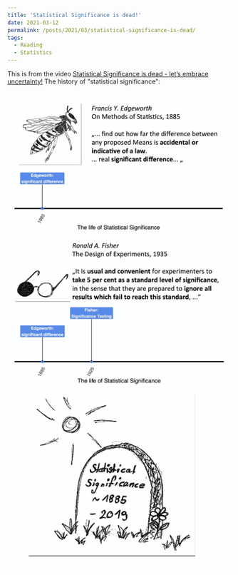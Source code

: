```yaml
---
title: 'Statistical Significance is dead!'
date: 2021-03-12
permalink: /posts/2021/03/statistical-significance-is-dead/
tags:
  - Reading
  - Statistics
---
```


This is from the video [Statistical Significance is dead - let’s embrace uncertainty!](https://vimeo.com/389433080) The history of "statistical significance":

<img src="/Research/historyofstatisticalsignificance.png" width="560">
<img src="/Research/SignificanceLevel.png" width="560">
<img src="/Research/SignificanceTomb.png" width="560">
